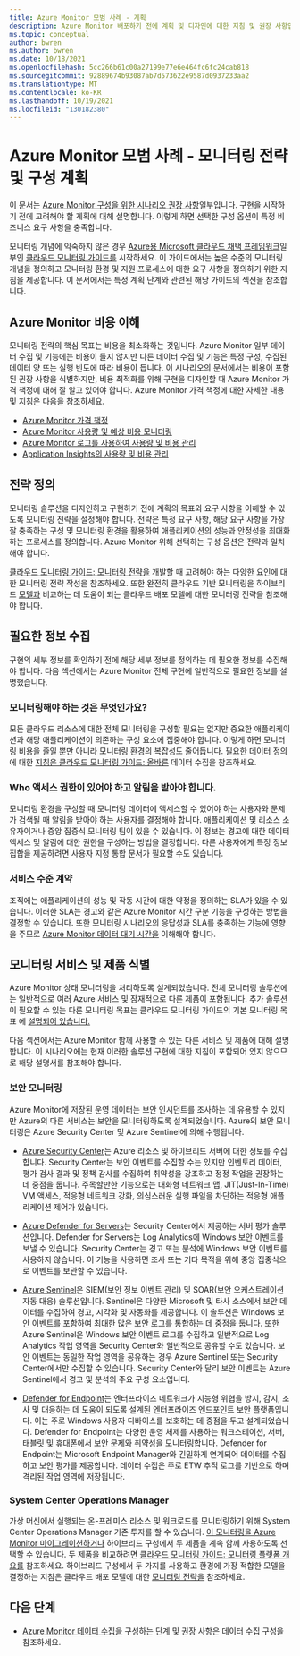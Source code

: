 ```yaml
---
title: Azure Monitor 모범 사례 - 계획
description: Azure Monitor 배포하기 전에 계획 및 디자인에 대한 지침 및 권장 사항입니다.
ms.topic: conceptual
author: bwren
ms.author: bwren
ms.date: 10/18/2021
ms.openlocfilehash: 5cc266b61c00a27199e77e6e464fc6fc24cab818
ms.sourcegitcommit: 92889674b93087ab7d573622e9587d0937233aa2
ms.translationtype: MT
ms.contentlocale: ko-KR
ms.lasthandoff: 10/19/2021
ms.locfileid: "130182380"
---
```

# <a name="azure-monitor-best-practices---planning-your-monitoring-strategy-and-configuration"></a>Azure Monitor 모범 사례 - 모니터링 전략 및 구성 계획
이 문서는 [Azure Monitor 구성을 위한 시나리오 권장 사항](best-practices.md)일부입니다. 구현을 시작하기 전에 고려해야 할 계획에 대해 설명합니다. 이렇게 하면 선택한 구성 옵션이 특정 비즈니스 요구 사항을 충족합니다.

모니터링 개념에 익숙하지 않은 경우 [Azure용 Microsoft 클라우드 채택 프레임워크](/cloud-adoption-framework/)일부인 [클라우드 모니터링 가이드를](/azure/cloud-adoption-framework/manage/monitor) 시작하세요. 이 가이드에서는 높은 수준의 모니터링 개념을 정의하고 모니터링 환경 및 지원 프로세스에 대한 요구 사항을 정의하기 위한 지침을 제공합니다. 이 문서에서는 특정 계획 단계와 관련된 해당 가이드의 섹션을 참조합니다.
## <a name="understand-azure-monitor-costs"></a>Azure Monitor 비용 이해
모니터링 전략의 핵심 목표는 비용을 최소화하는 것입니다. Azure Monitor 일부 데이터 수집 및 기능에는 비용이 들지 않지만 다른 데이터 수집 및 기능은 특정 구성, 수집된 데이터 양 또는 실행 빈도에 따라 비용이 듭니다. 이 시나리오의 문서에서는 비용이 포함된 권장 사항을 식별하지만, 비용 최적화를 위해 구현을 디자인할 때 Azure Monitor 가격 책정에 대해 잘 알고 있어야 합니다. Azure Monitor 가격 책정에 대한 자세한 내용 및 지침은 다음을 참조하세요.

- [Azure Monitor 가격 책정](https://azure.microsoft.com/pricing/details/monitor/)
- [Azure Monitor 사용량 및 예상 비용 모니터링](usage-estimated-costs.md)
- [Azure Monitor 로그를 사용하여 사용량 및 비용 관리](logs/manage-cost-storage.md)
- [Application Insights의 사용량 및 비용 관리](app/pricing.md)

## <a name="define-strategy"></a>전략 정의
모니터링 솔루션을 디자인하고 구현하기 전에 계획의 목표와 요구 사항을 이해할 수 있도록 모니터링 전략을 설정해야 합니다. 전략은 특정 요구 사항, 해당 요구 사항을 가장 잘 충족하는 구성 및 모니터링 환경을 활용하여 애플리케이션의 성능과 안정성을 최대화하는 프로세스를 정의합니다. Azure Monitor 위해 선택하는 구성 옵션은 전략과 일치해야 합니다.

[클라우드 모니터링 가이드: 모니터링 전략을](/azure/cloud-adoption-framework/strategy/monitoring-strategy) 개발할 때 고려해야 하는 다양한 요인에 대한 모니터링 전략 작성을 참조하세요. 또한 완전히 클라우드 기반 모니터링을 하이브리드 [모델과](/azure/cloud-adoption-framework/manage/monitor/cloud-models-monitor-overview) 비교하는 데 도움이 되는 클라우드 배포 모델에 대한 모니터링 전략을 참조해야 합니다. 

## <a name="gather-required-information"></a>필요한 정보 수집
구현의 세부 정보를 확인하기 전에 해당 세부 정보를 정의하는 데 필요한 정보를 수집해야 합니다. 다음 섹션에서는 Azure Monitor 전체 구현에 일반적으로 필요한 정보를 설명했습니다.

 ### <a name="what-needs-to-be-monitored"></a>모니터링해야 하는 것은 무엇인가요?
 모든 클라우드 리소스에 대한 전체 모니터링을 구성할 필요는 없지만 중요한 애플리케이션과 해당 애플리케이션이 의존하는 구성 요소에 집중해야 합니다. 이렇게 하면 모니터링 비용을 줄일 뿐만 아니라 모니터링 환경의 복잡성도 줄어듭니다. 필요한 데이터 정의에 대한 [지침은 클라우드 모니터링 가이드: 올바른](/azure/cloud-adoption-framework/manage/monitor/data-collection) 데이터 수집을 참조하세요.

### <a name="who-needs-to-have-access-and-be-notified"></a>Who 액세스 권한이 있어야 하고 알림을 받아야 합니다.
모니터링 환경을 구성할 때 모니터링 데이터에 액세스할 수 있어야 하는 사용자와 문제가 검색될 때 알림을 받아야 하는 사용자를 결정해야 합니다. 애플리케이션 및 리소스 소유자이거나 중앙 집중식 모니터링 팀이 있을 수 있습니다. 이 정보는 경고에 대한 데이터 액세스 및 알림에 대한 권한을 구성하는 방법을 결정합니다. 다른 사용자에게 특정 정보 집합을 제공하려면 사용자 지정 통합 문서가 필요할 수도 있습니다.

### <a name="service-level-agreements"></a>서비스 수준 계약 
조직에는 애플리케이션의 성능 및 작동 시간에 대한 약정을 정의하는 SLA가 있을 수 있습니다. 이러한 SLA는 경고와 같은 Azure Monitor 시간 구분 기능을 구성하는 방법을 결정할 수 있습니다. 또한 모니터링 시나리오의 응답성과 SLA를 충족하는 기능에 영향을 주므로 [Azure Monitor 데이터 대기 시간을](logs/data-ingestion-time.md) 이해해야 합니다.

## <a name="identify-monitoring-services-and-products"></a>모니터링 서비스 및 제품 식별
Azure Monitor 상태 모니터링을 처리하도록 설계되었습니다. 전체 모니터링 솔루션에는 일반적으로 여러 Azure 서비스 및 잠재적으로 다른 제품이 포함됩니다. 추가 솔루션이 필요할 수 있는 다른 모니터링 목표는 클라우드 모니터링 가이드의 기본 모니터링 목표 에 [설명되어 있습니다.](/azure/cloud-adoption-framework/strategy/monitoring-strategy#formulate-monitoring-requirements) 

다음 섹션에서는 Azure Monitor 함께 사용할 수 있는 다른 서비스 및 제품에 대해 설명합니다. 이 시나리오에는 현재 이러한 솔루션 구현에 대한 지침이 포함되어 있지 않으므로 해당 설명서를 참조해야 합니다.

### <a name="security-monitoring"></a>보안 모니터링
Azure Monitor에 저장된 운영 데이터는 보안 인시던트를 조사하는 데 유용할 수 있지만 Azure의 다른 서비스는 보안을 모니터링하도록 설계되었습니다. Azure의 보안 모니터링은 Azure Security Center 및 Azure Sentinel에 의해 수행됩니다.

- [Azure Security Center](../security-center/security-center-introduction.md)는 Azure 리소스 및 하이브리드 서버에 대한 정보를 수집합니다. Security Center는 보안 이벤트를 수집할 수는 있지만 인벤토리 데이터, 평가 검사 결과 및 정책 감사를 수집하여 취약성을 강조하고 정정 작업을 권장하는 데 중점을 둡니다. 주목할만한 기능으로는 대화형 네트워크 맵, JIT(Just-In-Time) VM 액세스, 적응형 네트워크 강화, 의심스러운 실행 파일을 차단하는 적응형 애플리케이션 제어가 있습니다.

- [Azure Defender for Servers](../security-center/azure-defender.md)는 Security Center에서 제공하는 서버 평가 솔루션입니다. Defender for Servers는 Log Analytics에 Windows 보안 이벤트를 보낼 수 있습니다. Security Center는 경고 또는 분석에 Windows 보안 이벤트를 사용하지 않습니다. 이 기능을 사용하면 조사 또는 기타 목적을 위해 중앙 집중식으로 이벤트를 보관할 수 있습니다.

- [Azure Sentinel](../sentinel/overview.md)은 SIEM(보안 정보 이벤트 관리) 및 SOAR(보안 오케스트레이션 자동 대응) 솔루션입니다. Sentinel은 다양한 Microsoft 및 타사 소스에서 보안 데이터를 수집하여 경고, 시각화 및 자동화를 제공합니다. 이 솔루션은 Windows 보안 이벤트를 포함하여 최대한 많은 보안 로그를 통합하는 데 중점을 둡니다. 또한 Azure Sentinel은 Windows 보안 이벤트 로그를 수집하고 일반적으로 Log Analytics 작업 영역을 Security Center와 일반적으로 공유할 수도 있습니다. 보안 이벤트는 동일한 작업 영역을 공유하는 경우 Azure Sentinel 또는 Security Center에서만 수집할 수 있습니다. Security Center와 달리 보안 이벤트는 Azure Sentinel에서 경고 및 분석의 주요 구성 요소입니다.

- [Defender for Endpoint](/microsoft-365/security/defender-endpoint/microsoft-defender-endpoint)는 엔터프라이즈 네트워크가 지능형 위협을 방지, 감지, 조사 및 대응하는 데 도움이 되도록 설계된 엔터프라이즈 엔드포인트 보안 플랫폼입니다. 이는 주로 Windows 사용자 디바이스를 보호하는 데 중점을 두고 설계되었습니다. Defender for Endpoint는 다양한 운영 체제를 사용하는 워크스테이션, 서버, 태블릿 및 휴대폰에서 보안 문제와 취약성을 모니터링합니다. Defender for Endpoint는 Microsoft Endpoint Manager와 긴밀하게 연계되어 데이터를 수집하고 보안 평가를 제공합니다. 데이터 수집은 주로 ETW 추적 로그를 기반으로 하며 격리된 작업 영역에 저장됩니다.


### <a name="system-center-operations-manager"></a>System Center Operations Manager
가상 머신에서 실행되는 온-프레미스 리소스 및 워크로드를 모니터링하기 위해 System Center Operations Manager 기존 투자를 할 수 있습니다. [이 모니터링을 Azure Monitor 마이그레이션하거나](azure-monitor-operations-manager.md) 하이브리드 구성에서 두 제품을 계속 함께 사용하도록 선택할 수 있습니다. 두 제품을 비교하려면  [클라우드 모니터링 가이드: 모니터링 플랫폼 개요를](/azure/cloud-adoption-framework/manage/monitor/platform-overview) 참조하세요. 하이브리드 구성에서 두 가지를 사용하고 환경에 가장 적합한 모델을 결정하는 지침은 클라우드 배포 모델에 대한 [모니터링 전략을](/azure/cloud-adoption-framework/manage/monitor/cloud-models-monitor-overview) 참조하세요.



## <a name="next-steps"></a>다음 단계

- [Azure Monitor 데이터 수집을](best-practices-data-collection.md) 구성하는 단계 및 권장 사항은 데이터 수집 구성을 참조하세요.